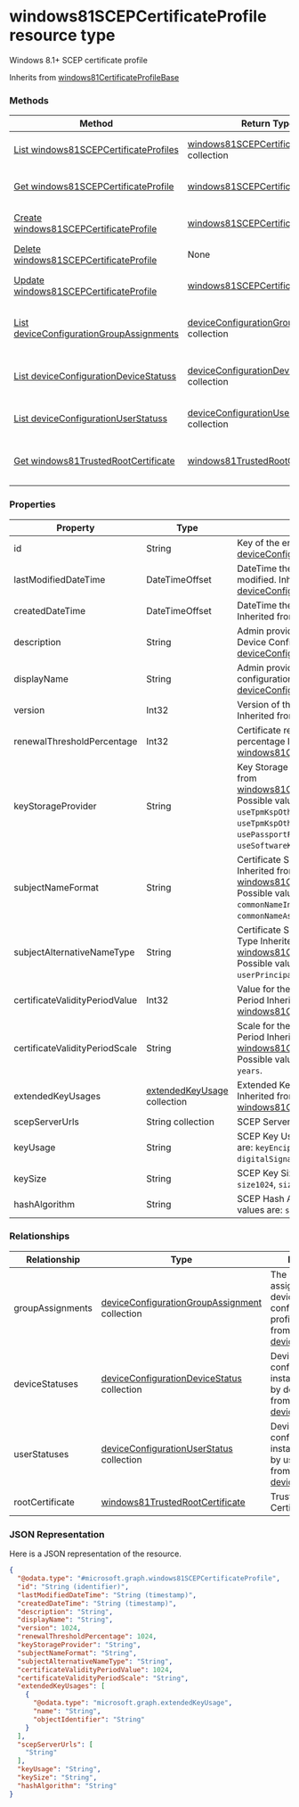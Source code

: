 ﻿# windows81SCEPCertificateProfile resource type

Windows 8.1+ SCEP certificate profile

Inherits from [windows81CertificateProfileBase](../resources/intune_deviceconfig_windows81CertificateProfileBase.md)

### Methods
|Method|Return Type|Description|
|---|---|---|
|[List windows81SCEPCertificateProfiles](../api/intune_deviceconfig_windows81SCEPCertificateProfile_list.md)|[windows81SCEPCertificateProfile](../resources/intune_deviceconfig_windows81SCEPCertificateProfile.md) collection|List properties and relationships of the [windows81SCEPCertificateProfile](../resources/intune_deviceconfig_windows81SCEPCertificateProfile.md) objects.|
|[Get windows81SCEPCertificateProfile](../api/intune_deviceconfig_windows81SCEPCertificateProfile_get.md)|[windows81SCEPCertificateProfile](../resources/intune_deviceconfig_windows81SCEPCertificateProfile.md)|Read properties and relationships of the [windows81SCEPCertificateProfile](../resources/intune_deviceconfig_windows81SCEPCertificateProfile.md) object.|
|[Create windows81SCEPCertificateProfile](../api/intune_deviceconfig_windows81SCEPCertificateProfile_create.md)|[windows81SCEPCertificateProfile](../resources/intune_deviceconfig_windows81SCEPCertificateProfile.md)|Create a new [windows81SCEPCertificateProfile](../resources/intune_deviceconfig_windows81SCEPCertificateProfile.md) object.|
|[Delete windows81SCEPCertificateProfile](../api/intune_deviceconfig_windows81SCEPCertificateProfile_delete.md)|None|Deletes a [windows81SCEPCertificateProfile](../resources/intune_deviceconfig_windows81SCEPCertificateProfile.md).|
|[Update windows81SCEPCertificateProfile](../api/intune_deviceconfig_windows81SCEPCertificateProfile_update.md)|[windows81SCEPCertificateProfile](../resources/intune_deviceconfig_windows81SCEPCertificateProfile.md)|Update the properties of a [windows81SCEPCertificateProfile](../resources/intune_deviceconfig_windows81SCEPCertificateProfile.md) object.|
|[List deviceConfigurationGroupAssignments](../api/intune_deviceconfig_windows81SCEPCertificateProfile_list_deviceConfigurationGroupAssignment.md)|[deviceConfigurationGroupAssignment](../resources/intune_deviceconfig_deviceConfigurationGroupAssignment.md) collection|Get the deviceConfigurationGroupAssignments from the groupAssignments navigation property.|
|[List deviceConfigurationDeviceStatuss](../api/intune_deviceconfig_windows81SCEPCertificateProfile_list_deviceConfigurationDeviceStatus.md)|[deviceConfigurationDeviceStatus](../resources/intune_deviceconfig_deviceConfigurationDeviceStatus.md) collection|Get the deviceConfigurationDeviceStatuss from the deviceStatuses navigation property.|
|[List deviceConfigurationUserStatuss](../api/intune_deviceconfig_windows81SCEPCertificateProfile_list_deviceConfigurationUserStatus.md)|[deviceConfigurationUserStatus](../resources/intune_deviceconfig_deviceConfigurationUserStatus.md) collection|Get the deviceConfigurationUserStatuss from the userStatuses navigation property.|
|[Get windows81TrustedRootCertificate](../api/intune_deviceconfig_windows81SCEPCertificateProfile_get_windows81TrustedRootCertificate.md)|[windows81TrustedRootCertificate](../resources/intune_deviceconfig_windows81TrustedRootCertificate.md)|Get the [windows81TrustedRootCertificate](../resources/intune_deviceconfig_windows81TrustedRootCertificate.md) from the rootCertificate navigation property.|

### Properties
|Property|Type|Description|
|---|---|---|
|id|String|Key of the entity. Inherited from [deviceConfiguration](../resources/intune_deviceconfig_deviceConfiguration.md)|
|lastModifiedDateTime|DateTimeOffset|DateTime the object was last modified. Inherited from [deviceConfiguration](../resources/intune_deviceconfig_deviceConfiguration.md)|
|createdDateTime|DateTimeOffset|DateTime the object was created. Inherited from [deviceConfiguration](../resources/intune_deviceconfig_deviceConfiguration.md)|
|description|String|Admin provided description of the Device Configuration. Inherited from [deviceConfiguration](../resources/intune_deviceconfig_deviceConfiguration.md)|
|displayName|String|Admin provided name of the device configuration. Inherited from [deviceConfiguration](../resources/intune_deviceconfig_deviceConfiguration.md)|
|version|Int32|Version of the device configuration. Inherited from [deviceConfiguration](../resources/intune_deviceconfig_deviceConfiguration.md)|
|renewalThresholdPercentage|Int32|Certificate renewal threshold percentage Inherited from [windows81CertificateProfileBase](../resources/intune_deviceconfig_windows81CertificateProfileBase.md)|
|keyStorageProvider|String|Key Storage Provider (KSP) Inherited from [windows81CertificateProfileBase](../resources/intune_deviceconfig_windows81CertificateProfileBase.md) Possible values are: `useTpmKspOtherwiseUseSoftwareKsp`, `useTpmKspOtherwiseFail`, `usePassportForWorkKspOtherwiseFail`, `useSoftwareKsp`.|
|subjectNameFormat|String|Certificate Subject Name Format Inherited from [windows81CertificateProfileBase](../resources/intune_deviceconfig_windows81CertificateProfileBase.md) Possible values are: `commonName`, `commonNameIncludingEmail`, `commonNameAsEmail`.|
|subjectAlternativeNameType|String|Certificate Subject Alternative Name Type Inherited from [windows81CertificateProfileBase](../resources/intune_deviceconfig_windows81CertificateProfileBase.md) Possible values are: `emailAddress`, `userPrincipalName`.|
|certificateValidityPeriodValue|Int32|Value for the Certificate Validity Period Inherited from [windows81CertificateProfileBase](../resources/intune_deviceconfig_windows81CertificateProfileBase.md)|
|certificateValidityPeriodScale|String|Scale for the Certificate Validity Period Inherited from [windows81CertificateProfileBase](../resources/intune_deviceconfig_windows81CertificateProfileBase.md) Possible values are: `days`, `months`, `years`.|
|extendedKeyUsages|[extendedKeyUsage](../resources/intune_deviceconfig_extendedKeyUsage.md) collection|Extended Key Usage (EKU) settings Inherited from [windows81CertificateProfileBase](../resources/intune_deviceconfig_windows81CertificateProfileBase.md)|
|scepServerUrls|String collection|SCEP Server Url(s).|
|keyUsage|String|SCEP Key Usage. Possible values are: `keyEncipherment`, `digitalSignature`.|
|keySize|String|SCEP Key Size. Possible values are: `size1024`, `size2048`.|
|hashAlgorithm|String|SCEP Hash Algorithm. Possible values are: `sha1`, `sha2`.|

### Relationships
|Relationship|Type|Description|
|---|---|---|
|groupAssignments|[deviceConfigurationGroupAssignment](../resources/intune_deviceconfig_deviceConfigurationGroupAssignment.md) collection|The list of group assignments for the device configuration profile. Inherited from [deviceConfiguration](intune_deviceconfig_deviceConfiguration.md)|
|deviceStatuses|[deviceConfigurationDeviceStatus](../resources/intune_deviceconfig_deviceConfigurationDeviceStatus.md) collection|Device configuration installation stauts by device. Inherited from [deviceConfiguration](intune_deviceconfig_deviceConfiguration.md)|
|userStatuses|[deviceConfigurationUserStatus](../resources/intune_deviceconfig_deviceConfigurationUserStatus.md) collection|Device configuration installation stauts by user. Inherited from [deviceConfiguration](intune_deviceconfig_deviceConfiguration.md)|
|rootCertificate|[windows81TrustedRootCertificate](../resources/intune_deviceconfig_windows81TrustedRootCertificate.md)|Trusted Root Certificate|

### JSON Representation
Here is a JSON representation of the resource.
<!-- {
  "blockType": "resource",
  "keyProperty": "id",
  "@odata.type": "microsoft.graph.windows81SCEPCertificateProfile"
}
-->
```json
{
  "@odata.type": "#microsoft.graph.windows81SCEPCertificateProfile",
  "id": "String (identifier)",
  "lastModifiedDateTime": "String (timestamp)",
  "createdDateTime": "String (timestamp)",
  "description": "String",
  "displayName": "String",
  "version": 1024,
  "renewalThresholdPercentage": 1024,
  "keyStorageProvider": "String",
  "subjectNameFormat": "String",
  "subjectAlternativeNameType": "String",
  "certificateValidityPeriodValue": 1024,
  "certificateValidityPeriodScale": "String",
  "extendedKeyUsages": [
    {
      "@odata.type": "microsoft.graph.extendedKeyUsage",
      "name": "String",
      "objectIdentifier": "String"
    }
  ],
  "scepServerUrls": [
    "String"
  ],
  "keyUsage": "String",
  "keySize": "String",
  "hashAlgorithm": "String"
}
```


